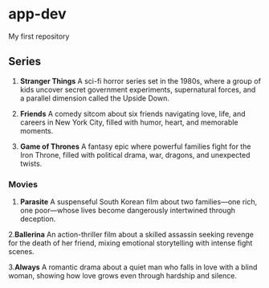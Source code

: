 # app-dev
My first repository

## Series
1. **Stranger Things**
    A sci-fi horror series set in the 1980s, where a group of kids uncover secret government experiments, supernatural forces, and a parallel dimension called the Upside Down.

2. **Friends**
    A comedy sitcom about six friends navigating love, life, and careers in New York City, filled with humor, heart, and memorable moments.

3. **Game of Thrones**
  A fantasy epic where powerful families fight for the Iron Throne, filled with political drama, war, dragons, and unexpected twists.
   
### Movies
1. **Parasite**
   A suspenseful South Korean film about two families—one rich, one poor—whose lives become dangerously intertwined through deception.

2.**Ballerina**
  An action-thriller film about a skilled assassin seeking revenge for the death of her friend, mixing emotional storytelling with intense fight scenes.

3.**Always**
   A romantic drama about a quiet man who falls in love with a blind woman, showing how love grows even through hardship and silence.
